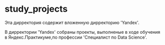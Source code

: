 # study_projects

Эта дирректория содержит вложенную дирректорию 'Yandex'.

В дирректории 'Yandex' собраны проекты, выполненые в ходе обучения в Яндекс.Практикуме,по профессии 'Специалист по Data Science'.

